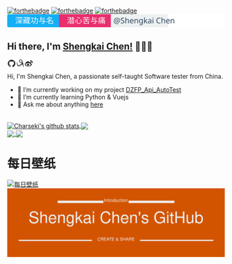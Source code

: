 
[![forthebadge](https://forthebadge.com/images/badges/ages-20-30.svg)](http://www.chenshengkai.com)
[![forthebadge](https://forthebadge.com/images/badges/for-you.svg)](http://www.chenshengkai.com)
[![forthebadge](https://forthebadge.com/images/badges/made-with-python.svg)](http://www.chenshengkai.com)
[![charseki](https://raw.githubusercontent.com/charseki/charseki/master/assets/slogan.svg)](http://www.chenshengkai.com)
<br/>
## Hi there, I'm [Shengkai Chen!](http://www.chenshengkai.com) 👋👋👋

<a href="https://github.com/charseki">
  <img align="left" alt="Shengkai Chen | github" width="20px" src="https://raw.githubusercontent.com/charseki/charseki/master/assets/github.svg" />
</a>
<a href="https://www.cnblogs.com/chenshengkai/">
  <img align="left" alt="Shengkai Chen | cnblogs" width="20px" src="https://raw.githubusercontent.com/charseki/charseki/master/assets/cnblogs.svg" />
</a>
<a href="https://weibo.com/u/3264687187?source=blog">
  <img align="left" alt="Shengkai Chen | sina" width="20px" src="https://raw.githubusercontent.com/charseki/charseki/master/assets/sina.svg" />
</a>
<br />

Hi, I'm Shengkai Chen, a passionate self-taught Software tester from China.

- 🔭 I’m currently working on my project [DZFP_Api_AutoTest](https://github.com/charseki/DZFP_Api_AutoTest)
- 🌱 I’m currently learning Python & Vuejs
- 💬 Ask me about anything [here](https://github.com/charseki/charseki/issues) 

<br/>
<a href="http://www.chenshengkai.com">
  <img align="center" src="https://github-readme-stats.vercel.app/api?username=charseki&show_icons=true&include_all_commits=true&theme=radical" 
  alt="Charseki's github stats" />
</a>
<a href="http://www.chenshengkai.com">
  <img align="center" src="https://github-readme-stats.vercel.app/api/top-langs/?username=charseki&layout=compact&theme=radical" />
</a>
<br>
<a href="http://www.chenshengkai.com">
  <img align="center" src="https://github-readme-stats.vercel.app/api/pin/?username=charseki&repo=API_Auto_Test&theme=radical" />
</a>
<a href="http://www.chenshengkai.com">
  <img align="center" src="https://github-readme-stats.vercel.app/api/pin/?username=charseki&repo=DZFP_Api_AutoTest&theme=radical" />
</a>

# 每日壁纸
[![每日壁纸](https://cn.bing.com/th?id=OHR.LifeguardEntrance_ZH-CN7394984988_1920x1080.jpg&rf=LaDigue_1920x1080.jpg&pid=hp)](http://www.chenshengkai.com)
[![charseki](https://raw.githubusercontent.com/charseki/charseki/master/assets/logo.svg)](http://www.chenshengkai.com)